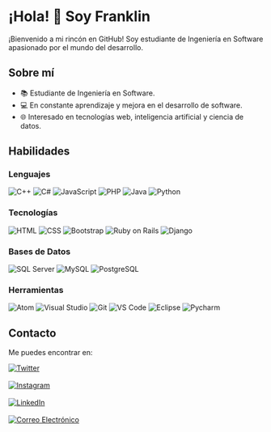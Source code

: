 # ¡Hola! 👋 Soy Franklin

¡Bienvenido a mi rincón en GitHub! Soy estudiante de Ingeniería en Software apasionado por el mundo del desarrollo.

## Sobre mí

- 📚 Estudiante de Ingeniería en Software.
- 💻 En constante aprendizaje y mejora en el desarrollo de software.
- 🌐 Interesado en tecnologías web, inteligencia artificial y ciencia de datos.

## Habilidades

### Lenguajes

![C++](https://img.shields.io/badge/C%2B%2B-00599C?style=for-the-badge&logo=c%2B%2B&logoColor=white)
![C#](https://img.shields.io/badge/C%23-239120?style=for-the-badge&logo=c-sharp&logoColor=white)
![JavaScript](https://img.shields.io/badge/JavaScript-F7DF1E?style=for-the-badge&logo=javascript&logoColor=black)
![PHP](https://img.shields.io/badge/PHP-777BB4?style=for-the-badge&logo=php&logoColor=white)
![Java](https://img.shields.io/badge/Java-ED8B00?style=for-the-badge&logo=openjdk&logoColor=white)
![Python](https://img.shields.io/badge/Python-14354C?style=for-the-badge&logo=python&logoColor=white)

### Tecnologías

![HTML](https://img.shields.io/badge/HTML-239120?style=for-the-badge&logo=html5&logoColor=white)
![CSS](https://img.shields.io/badge/CSS-239120?&style=for-the-badge&logo=css3&logoColor=white)
![Bootstrap](https://img.shields.io/badge/Bootstrap-563D7C?style=for-the-badge&logo=bootstrap&logoColor=white)
![Ruby on Rails](https://img.shields.io/badge/Ruby_on_Rails-CC0000?style=for-the-badge&logo=ruby-on-rails&logoColor=white)
![Django](https://img.shields.io/badge/Django-092E20?style=for-the-badge&logo=django&logoColor=white)

### Bases de Datos

![SQL Server](https://img.shields.io/badge/Microsoft_SQL_Server-CC2927?style=for-the-badge&logo=microsoft-sql-server&logoColor=white)
![MySQL](https://img.shields.io/badge/MySQL-00000F?style=for-the-badge&logo=mysql&logoColor=white)
![PostgreSQL](https://img.shields.io/badge/PostgreSQL-316192?style=for-the-badge&logo=postgresql&logoColor=white)

### Herramientas

![Atom](https://img.shields.io/badge/Atom-66595C?style=for-the-badge&logo=Atom&logoColor=white)
![Visual Studio](https://img.shields.io/badge/Visual_Studio-5C2D91?style=for-the-badge&logo=visual%20studio&logoColor=whit)
![Git](https://img.shields.io/badge/GIT-E44C30?style=for-the-badge&logo=git&logoColor=white)
![VS Code](https://img.shields.io/badge/Visual_Studio_Code-0078D4?style=for-the-badge&logo=visual%20studio%20code&logoColor=white)
![Eclipse](https://img.shields.io/badge/Eclipse-2C2255?style=for-the-badge&logo=eclipse&logoColor=white)
![Pycharm](https://img.shields.io/badge/PyCharm-000000.svg?&style=for-the-badge&logo=PyCharm&logoColor=white)

## Contacto

Me puedes encontrar en:

[![Twitter](https://img.shields.io/badge/Twitter-@the_ppz-1DA1F2?style=for-the-badge&logo=twitter&logoColor=white&labelColor=101010)](https://twitter.com/the_ppz) <br> <br>
[![Instagram](https://img.shields.io/badge/Instagram-@the_ppz-E4405F?style=for-the-badge&logo=instagram&logoColor=white&labelColor=101010)](https://www.instagram.com/the_ppz/) <br> <br>
[![LinkedIn](https://img.shields.io/badge/LinkedIn-Franklin%20Alvarez-blue?style=for-the-badge&logo=linkedin&logoColor=white&labelColor=101010)](www.linkedin.com/in/franklin-20-alvarez) <br> <br>
[![Correo Electrónico](https://img.shields.io/badge/Correo%20Electrónico-franklin.alvarez20%40outlook.com-blue?style=for-the-badge&logo=email&logoColor=white&labelColor=101010)](mailto:franklin.alvarez20@outlook.com)

<!--
## Proyectos Destacados

### [Nombre del Proyecto 1](enlace-al-proyecto-1)

Breve descripción del proyecto 1.

### [Nombre del Proyecto 2](enlace-al-proyecto-2)

Breve descripción del proyecto 2.

## Contribuciones

Destaco algunas de mis contribuciones a proyectos open source o colaborativos. ¡La comunidad es clave!

- [Contribución 1](enlace-a-contribucion-1)
- [Contribución 2](enlace-a-contribucion-2)

**the-ppz/the-ppz** is a ✨ _special_ ✨ repository because its `README.md` (this file) appears on your GitHub profile.

Here are some ideas to get you started:

- 🔭 I’m currently working on ...
- 🌱 I’m currently learning ...
- 👯 I’m looking to collaborate on ...
- 🤔 I’m looking for help with ...
- 💬 Ask me about ...
- 📫 How to reach me: ...
- 😄 Pronouns: ...
- ⚡ Fun fact: ...

- [![LinkedIn](https://img.shields.io/badge/LinkedIn-Franklin%20Alvarez-blue)](https://www.linkedin.com/in/franklin-alvarez-622347281/)
- [![Twitter](https://img.shields.io/badge/Twitter-@the_ppz-blue)](https://twitter.com/the_ppz)
- [![Instagram](https://img.shields.io/badge/Instagram-@the_ppz-orange)](https://www.instagram.com/the_ppz/)
https://dev.to/envoy_/150-badges-for-github-pnk
-->

